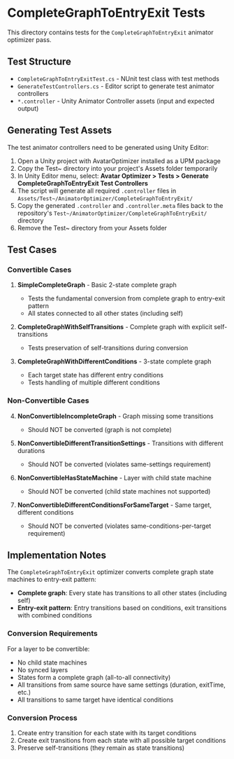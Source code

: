 # CompleteGraphToEntryExit Tests

This directory contains tests for the `CompleteGraphToEntryExit` animator optimizer pass.

## Test Structure

- `CompleteGraphToEntryExitTest.cs` - NUnit test class with test methods
- `GenerateTestControllers.cs` - Editor script to generate test animator controllers
- `*.controller` - Unity Animator Controller assets (input and expected output)

## Generating Test Assets

The test animator controllers need to be generated using Unity Editor:

1. Open a Unity project with AvatarOptimizer installed as a UPM package
2. Copy the Test~ directory into your project's Assets folder temporarily
3. In Unity Editor menu, select: **Avatar Optimizer > Tests > Generate CompleteGraphToEntryExit Test Controllers**
4. The script will generate all required `.controller` files in `Assets/Test~/AnimatorOptimizer/CompleteGraphToEntryExit/`
5. Copy the generated `.controller` and `.controller.meta` files back to the repository's `Test~/AnimatorOptimizer/CompleteGraphToEntryExit/` directory
6. Remove the Test~ directory from your Assets folder

## Test Cases

### Convertible Cases

1. **SimpleCompleteGraph** - Basic 2-state complete graph
   - Tests the fundamental conversion from complete graph to entry-exit pattern
   - All states connected to all other states (including self)

2. **CompleteGraphWithSelfTransitions** - Complete graph with explicit self-transitions
   - Tests preservation of self-transitions during conversion

3. **CompleteGraphWithDifferentConditions** - 3-state complete graph
   - Each target state has different entry conditions
   - Tests handling of multiple different conditions

### Non-Convertible Cases

4. **NonConvertibleIncompleteGraph** - Graph missing some transitions
   - Should NOT be converted (graph is not complete)

5. **NonConvertibleDifferentTransitionSettings** - Transitions with different durations
   - Should NOT be converted (violates same-settings requirement)

6. **NonConvertibleHasStateMachine** - Layer with child state machine
   - Should NOT be converted (child state machines not supported)

7. **NonConvertibleDifferentConditionsForSameTarget** - Same target, different conditions
   - Should NOT be converted (violates same-conditions-per-target requirement)

## Implementation Notes

The `CompleteGraphToEntryExit` optimizer converts complete graph state machines to entry-exit pattern:
- **Complete graph**: Every state has transitions to all other states (including self)
- **Entry-exit pattern**: Entry transitions based on conditions, exit transitions with combined conditions

### Conversion Requirements

For a layer to be convertible:
- No child state machines
- No synced layers
- States form a complete graph (all-to-all connectivity)
- All transitions from same source have same settings (duration, exitTime, etc.)
- All transitions to same target have identical conditions

### Conversion Process

1. Create entry transition for each state with its target conditions
2. Create exit transitions from each state with all possible target conditions
3. Preserve self-transitions (they remain as state transitions)
